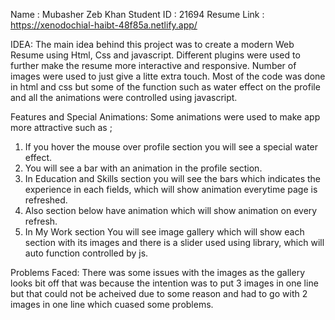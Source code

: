 Name : Mubasher Zeb Khan
Student ID : 21694
Resume Link : https://xenodochial-haibt-48f85a.netlify.app/

IDEA: 
The main idea behind this project was to create a modern Web Resume using Html, Css and javascript.
Different plugins were used to further make the resume more interactive and responsive.
Number of images were used to just give a litte extra touch.
Most of the code was done in html and css but some of the function such as water effect on the profile and all the animations were controlled using javascript.

Features and Special Animations:
Some animations were used to make app more attractive such as ;
1. If you hover the mouse over profile section you will see a special water effect.
2. You will see a bar with an animation in the profile section.
3. In Education and Skills section you will see the bars which indicates the experience in each fields, which will show animation everytime page is refreshed.
4. Also section below have animation which will show animation on every refresh.
5. In My Work section You will see image gallery which will show each section with its images and there is a slider used using library, which will auto function controlled by js.

Problems Faced:
There was some issues with the images as the gallery looks bit off that was because the intention was to put 3 images in one line but that could not be acheived
due to some reason and had to go with 2 images in one line which cuased some problems.
